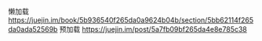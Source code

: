 懒加载
https://juejin.im/book/5b936540f265da0a9624b04b/section/5bb62114f265da0ada52569b
预加载
https://juejin.im/post/5a7fb09bf265da4e8e785c38